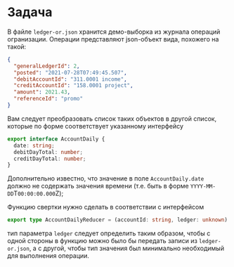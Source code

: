 # Задача

В файле `ledger-or.json` хранится демо-выборка из журнала операций огранизации. Операции представляют json-объект вида, похожего на такой:

```json
{
  "generalLedgerId": 2,
  "posted": "2021-07-28T07:49:45.507",
  "debitAccountId": "311.0001 income",
  "creditAccountId": "158.0001 project",
  "amount": 2021.43,
  "referenceId": "promo"
}
```

Вам следует преобразовать список таких объектов в другой список, которые по форме соответствует указанному интерфейсу

```ts
export interface AccountDaily {
  date: string;
  debitDayTotal: number;
  creditDayTotal: number;
}
```

Дополнительно известно, что значение в поле `AccountDaily.date` должно не содержать значения времени (т.е. быть в форме `YYYY-MM-DD`T`00:00:00.000`Z);

Функцию свертки нужно сделать в соответствии с интерфейсом 

```ts
export type AccountDailyReducer = (accountId: string, ledger: unknown) => AccountDaily[];
```

тип параметра `ledger` следует определить таким образом, чтобы с одной стороны в функцию можно было бы передать записи из `ledger-or.json`, а с другой, чтобы тип значения был минимально необходимый для выполнения операции.
